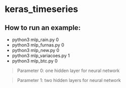 # keras_timeseries

## How to run an example:

* python3 mlp_rain.py 0 
* python3 mlp_furnas.py 0
* python3 mlp_new.py 0
* python3 mlp_variacoes.py 1
* python3 mlp_btc.py 0


> Parameter 0: one hidden layer for neural network

> Parameter 1: two hidden layers for neural network
